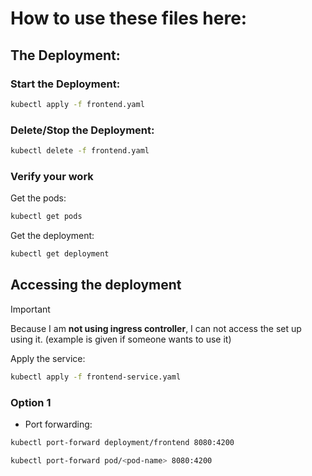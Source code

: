 # How to use these files here:

## The Deployment:

### Start the Deployment:
```bash
kubectl apply -f frontend.yaml
```
### Delete/Stop the Deployment:
```bash
kubectl delete -f frontend.yaml
```
### Verify your work

Get the pods:
```bash
kubectl get pods 
```
Get the deployment:
```bash
kubectl get deployment 
```
## Accessing the deployment

> [!IMPORTANT]
> Because I am **not using ingress controller**, I can not access the set up using it. (example is given if someone wants to use it)

Apply the service:

```bash
kubectl apply -f frontend-service.yaml
```

### Option 1

- Port forwarding:

```bash
kubectl port-forward deployment/frontend 8080:4200
```

```bash
kubectl port-forward pod/<pod-name> 8080:4200
```
